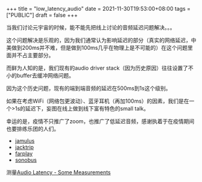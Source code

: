 +++
title = "low_latency_audio"
date = 2021-11-30T19:53:00+08:00
tags = ["PUBLIC"]
draft = false
+++

当我们讨论元宇宙的时候，能不能先把线上讨论的音频延迟问题解决。。。

这个问题解决是乐观的，因为我们通常认为影响延迟的部分（真实的网络延迟，中美做到200ms并不难，但是做到100ms几乎在物理上是不可能的）在这个问题里面并不占主要部分。

而鲜为人知的是，我们现有的audio driver stack（因为历史原因）往往设置了不小的buffer去缓冲网络问题。

因为这个历史问题，现有的端到端音频的延迟在500ms到1s这个级别。

如果在考虑WiFi（网络包更波动）、蓝牙耳机（再加100ms）的因素，我们是在一个&gt;1s的延迟下，妄图在线上做到线下富有特色的small talk。

幸运的是，疫情不只推广了zoom，也推广了低延迟音频，感谢执着于在疫情期间也要排练乐团的人们。

<!--more-->

-   [jamulus](https://jamulus.io/)
-   [jacktrip](https://jacktrip.github.io/jacktrip/)
-   [farplay](https://farplay.io/)
-   [sonobus](https://sonobus.net/)

测量[Audio Latency - Some Measurements](https://www.cs.cmu.edu/~rbd/blog/latency-blog22sep2020.html)
